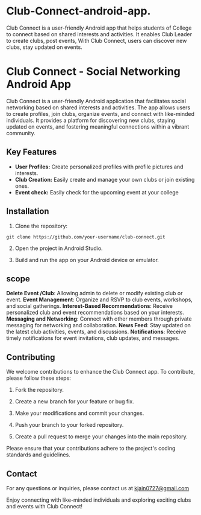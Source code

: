 # Club-Connect-android-app.
Club Connect is a user-friendly Android app that helps students of College to  connect based on shared interests and activities. It enables Club Leader to create clubs, post events, With Club Connect, users can discover new clubs, stay updated on events. 
# Club Connect - Social Networking Android App

Club Connect is a user-friendly Android application that facilitates social networking based on shared interests and activities. The app allows users to create profiles, join clubs, organize events, and connect with like-minded individuals. It provides a platform for discovering new clubs, staying updated on events, and fostering meaningful connections within a vibrant community.

## Key Features

- **User Profiles:** Create personalized profiles with profile pictures and interests.
- **Club Creation:** Easily create and manage your own clubs or join existing ones.
- **Event check:** Easily check for the upcoming event at your college


## Installation

1. Clone the repository:
```
git clone https://github.com/your-username/club-connect.git
```

2. Open the project in Android Studio.

3. Build and run the app on your Android device or emulator.

## scope
**Delete Event /Club**: Allowing admin to delete or modify existing club or event.
**Event Management**: Organize and RSVP to club events, workshops, and social gatherings.
**Interest-Based Recommendations**: Receive personalized club and event recommendations based on your interests.
**Messaging and Networking**: Connect with other members through private messaging for networking and collaboration.
**News Feed**: Stay updated on the latest club activities, events, and discussions.
**Notifications**: Receive timely notifications for event invitations, club updates, and messages.

## Contributing

We welcome contributions to enhance the Club Connect app. To contribute, please follow these steps:

1. Fork the repository.

2. Create a new branch for your feature or bug fix.

3. Make your modifications and commit your changes.

4. Push your branch to your forked repository.

5. Create a pull request to merge your changes into the main repository.

Please ensure that your contributions adhere to the project's coding standards and guidelines.

## Contact

For any questions or inquiries, please contact us at kjain0727@gmail.com

Enjoy connecting with like-minded individuals and exploring exciting clubs and events with Club Connect!
